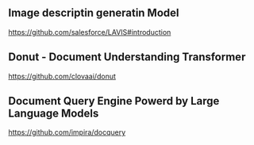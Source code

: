 
## Image descriptin generatin Model
https://github.com/salesforce/LAVIS#introduction


## Donut - Document Understanding Transformer
https://github.com/clovaai/donut


## Document Query Engine Powerd by Large Language Models
https://github.com/impira/docquery








